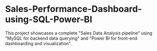 # Sales-Performance-Dashboard-using-SQL-Power-BI
This project showcases a complete "Sales Data Analysis pipeline" using "MySQL for backend data querying" and "Power BI for front-end dashboarding and visualization". 
